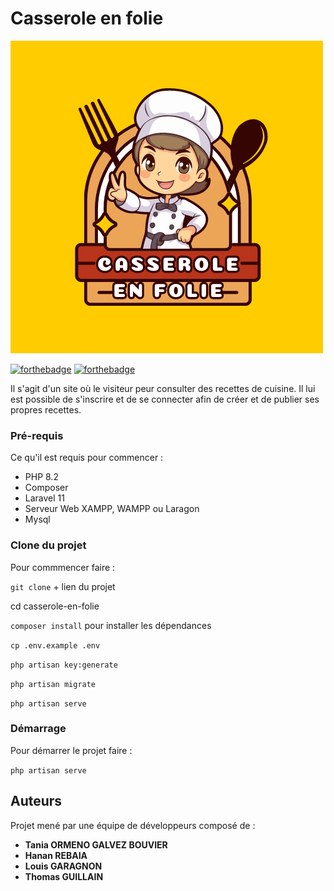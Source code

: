 # Casserole en folie
![Logo](/public/images/logo.png)

[![forthebadge](http://forthebadge.com/images/badges/built-with-love.svg)](http://forthebadge.com) [![forthebadge](http://forthebadge.com/images/badges/powered-by-electricity.svg)](http://forthebadge.com)

Il s'agit d'un site où le visiteur peur consulter des recettes de cuisine. Il lui est possible de s'inscrire et de se connecter afin de créer et de publier ses propres recettes.

### Pré-requis

Ce qu'il est requis pour commencer :

-   PHP 8.2
-   Composer
-   Laravel 11
-   Serveur Web XAMPP, WAMPP ou Laragon
-   Mysql

### Clone du projet

Pour commmencer faire :

`git clone` + lien du projet

cd casserole-en-folie

`composer install` pour installer les dépendances

`cp .env.example .env` 

`php artisan key:generate`

`php artisan migrate`

`php artisan serve`

### Démarrage

Pour démarrer le projet faire :

`php artisan serve`

## Auteurs

Projet mené par une équipe de développeurs composé de :

-   **Tania ORMENO GALVEZ BOUVIER**
-   **Hanan REBAIA**
-   **Louis GARAGNON**
-   **Thomas GUILLAIN**
